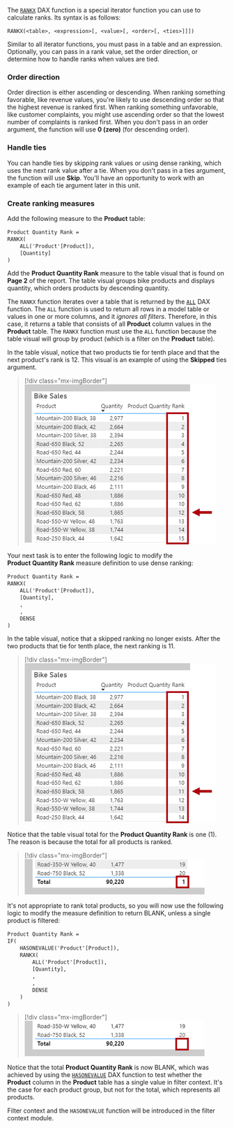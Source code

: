 The [`RANKX`](/dax/rankx-function-dax/?azure-portal=true) DAX function is a special iterator function you can use to calculate ranks. Its syntax is as follows:

```dax
RANKX(<table>, <expression>[, <value>[, <order>[, <ties>]]])
```

Similar to all iterator functions, you must pass in a table and an expression. Optionally, you can pass in a rank value, set the order direction, or determine how to handle ranks when values are tied.

### Order direction

Order direction is either ascending or descending. When ranking something favorable, like revenue values, you're likely to use descending order so that the highest revenue is ranked first. When ranking something unfavorable, like customer complaints, you might use ascending order so that the lowest number of complaints is ranked first. When you don't pass in an order argument, the function will use **0 (zero)** (for descending order).

### Handle ties

You can handle ties by skipping rank values or using dense ranking, which uses the next rank value after a tie. When you don't pass in a ties argument, the function will use **Skip**. You'll have an opportunity to work with an example of each tie argument later in this unit.

### Create ranking measures

Add the following measure to the **Product** table:

```dax
Product Quantity Rank =
RANKX(
    ALL('Product'[Product]),
    [Quantity]
)
```

Add the **Product Quantity Rank** measure to the table visual that is found on **Page 2** of the report. The table visual groups bike products and displays quantity, which orders products by descending quantity.

The `RANKX` function iterates over a table that is returned by the [`ALL`](/dax/all-function-dax/?azure-portal=true) DAX function. The `ALL` function is used to return all rows in a model table or values in one or more columns, and it *ignores all filters*. Therefore, in this case, it returns a table that consists of all **Product** column values in the **Product** table. The `RANKX` function must use the `ALL` function because the table visual will group by product (which is a filter on the **Product** table).

In the table visual, notice that two products tie for tenth place and that the next product's rank is 12. This visual is an example of using the **Skipped** ties argument.

> [!div class="mx-imgBorder"]
> [![An image shows a table visual titled Bike Sales. It has three columns: Product, Quantity, and Product Quantity Rank. The table rows are ordered by Quantity descending. Two products share rank 10, and the next product is rank 12.](../media/dax-table-bike-product-quanity-rank-skipped-ssm.png)](../media/dax-table-bike-product-quanity-rank-skipped-ssm.png#lightbox)

Your next task is to enter the following logic to modify the **Product Quantity Rank** measure definition to use dense ranking:

```dax
Product Quantity Rank =
RANKX(
    ALL('Product'[Product]),
    [Quantity],
    ,
    ,
    DENSE
)
```

In the table visual, notice that a skipped ranking no longer exists. After the two products that tie for tenth place, the next ranking is 11.

> [!div class="mx-imgBorder"]
> [![An image shows a table visual titled Bike Sales. It has three columns: Product, Quantity, and Product Quantity Rank. The table rows are ordered by Quantity descending. Two products share rank 10, and the next product is rank 11.](../media/dax-table-bike-product-quantity-rank-dense-ssm.png)](../media/dax-table-bike-product-quantity-rank-dense-ssm.png#lightbox)

Notice that the table visual total for the **Product Quantity Rank** is one (1). The reason is because the total for all products is ranked.

> [!div class="mx-imgBorder"]
> [![An image shows the Product Quantity Rank total is 1.](../media/dax-table-bike-product-quantity-rank-dense-total-ssm.png)](../media/dax-table-bike-product-quantity-rank-dense-total-ssm.png#lightbox)

It's not appropriate to rank total products, so you will now use the following logic to modify the measure definition to return BLANK, unless a single product is filtered:

```dax
Product Quantity Rank =
IF(
    HASONEVALUE('Product'[Product]),
    RANKX(
        ALL('Product'[Product]),
        [Quantity],
        ,
        ,
        DENSE
    )
)
```

> [!div class="mx-imgBorder"]
> [![An image shows the Product Quantity Rank total is BLANK.](../media/dax-table-bike-product-quantity-rank-dense-total-gone-ssm.png)](../media/dax-table-bike-product-quantity-rank-dense-total-gone-ssm.png#lightbox)

Notice that the total **Product Quantity Rank** is now BLANK, which was achieved by using the [`HASONEVALUE`](/dax/hasonevalue-function-dax/?azure-portal=true) DAX function to test whether the **Product** column in the **Product** table has a single value in filter context. It's the case for each product group, but not for the total, which represents all products.

Filter context and the `HASONEVALUE` function will be introduced in the filter context module.
